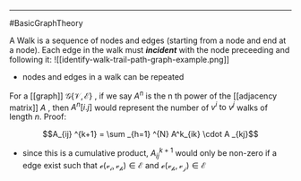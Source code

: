 ----
#BasicGraphTheory 

A Walk is a sequence of nodes and edges (starting from a node and end at a node). Each edge in the walk must ***incident*** with the node preceeding and following it:
![[identify-walk-trail-path-graph-example.png]]
- nodes and edges in a walk can be repeated

For a [[graph]] $\mathcal{G}\{\mathcal{V},\mathcal{E}\}$ , if we say $A^n$ is the n th power of the [[adjacency matrix]] $A$ , then $A^n[i.j]$ would represent the number of $v^i \text{ to } v^j$  walks of length $n$. Proof:

$$A_{ij} ^{k+1} = \sum _{h=1} ^{N} A^k_{ik} \cdot A _{kj}$$
- since this is a cumulative product, $A^{k+1} _{ij}$ would only be non-zero if a edge exist such that $\mathcal{e(v_i,v_h)} \in \mathcal{E}$  and $\mathcal{e(v_h,v_j)} \in \mathcal{E}$
